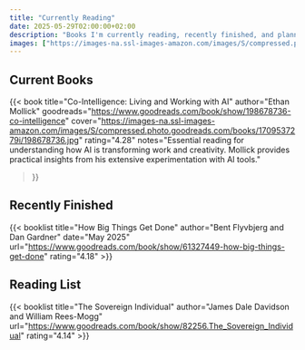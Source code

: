 ```yaml
---
title: "Currently Reading"
date: 2025-05-29T02:00:00+02:00
description: "Books I'm currently reading, recently finished, and planning to read. Tracking my reading journey with notes and reflections."
images: ["https://images-na.ssl-images-amazon.com/images/S/compressed.photo.goodreads.com/books/1709537279i/198678736.jpg"]
---
```


## Current Books

{{< book 
    title="Co-Intelligence: Living and Working with AI" 
    author="Ethan Mollick"
    goodreads="https://www.goodreads.com/book/show/198678736-co-intelligence"
    cover="https://images-na.ssl-images-amazon.com/images/S/compressed.photo.goodreads.com/books/1709537279i/198678736.jpg"
    rating="4.28"
    notes="Essential reading for understanding how AI is transforming work and creativity. Mollick provides practical insights from his extensive experimentation with AI tools."
>}}

## Recently Finished

{{< booklist title="How Big Things Get Done" author="Bent Flyvbjerg and Dan Gardner" date="May 2025" url="https://www.goodreads.com/book/show/61327449-how-big-things-get-done" rating="4.18" >}}

## Reading List

{{< booklist title="The Sovereign Individual" author="James Dale Davidson and William Rees-Mogg" url="https://www.goodreads.com/book/show/82256.The_Sovereign_Individual" rating="4.14" >}}
